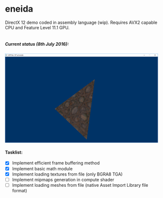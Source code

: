 # eneida
DirectX 12 demo coded in assembly language (wip). Requires AVX2 capable CPU and Feature Level 11.1 GPU.
<br />
<br />

##### Current status (8th July 2016):
![Current Look](/screenshots/eneida_080716.png)


#### Tasklist:

- [x] Implement efficient frame buffering method
- [x] Implement basic math module
- [x] Implement loading textures from file (only BGRA8 TGA)
- [ ] Implement mipmaps generation in compute shader
- [ ] Implement loading meshes from file (native Asset Import Library file format)

